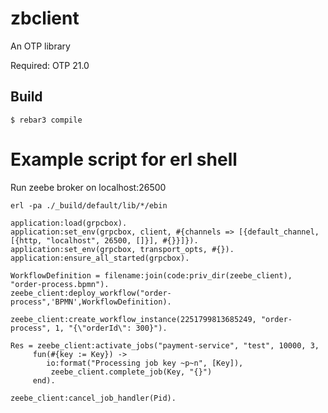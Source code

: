 zbclient
=====

An OTP library


Required: OTP 21.0

Build
-----

    $ rebar3 compile


Example script for erl shell
=====

Run zeebe broker on localhost:26500

```
erl -pa ./_build/default/lib/*/ebin

application:load(grpcbox).
application:set_env(grpcbox, client, #{channels => [{default_channel, [{http, "localhost", 26500, []}], #{}}]}).
application:set_env(grpcbox, transport_opts, #{}).
application:ensure_all_started(grpcbox).

WorkflowDefinition = filename:join(code:priv_dir(zeebe_client), "order-process.bpmn").
zeebe_client:deploy_workflow("order-process",'BPMN',WorkflowDefinition).

zeebe_client:create_workflow_instance(2251799813685249, "order-process", 1, "{\"orderId\": 300}").

Res = zeebe_client:activate_jobs("payment-service", "test", 10000, 3,
	 fun(#{key := Key}) ->
		io:format("Processing job key ~p~n", [Key]),
		 zeebe_client.complete_job(Key, "{}")
	 end).

zeebe_client:cancel_job_handler(Pid).

```
